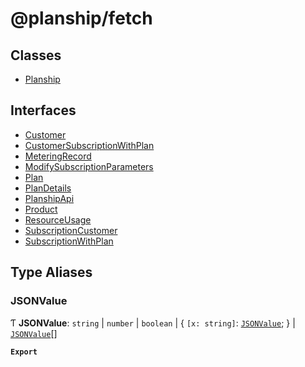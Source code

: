 # @planship/fetch

## Classes

- [Planship](classes/Planship.md)

## Interfaces

- [Customer](interfaces/Customer.md)
- [CustomerSubscriptionWithPlan](interfaces/CustomerSubscriptionWithPlan.md)
- [MeteringRecord](interfaces/MeteringRecord.md)
- [ModifySubscriptionParameters](interfaces/ModifySubscriptionParameters.md)
- [Plan](interfaces/Plan.md)
- [PlanDetails](interfaces/PlanDetails.md)
- [PlanshipApi](interfaces/PlanshipApi.md)
- [Product](interfaces/Product.md)
- [ResourceUsage](interfaces/ResourceUsage.md)
- [SubscriptionCustomer](interfaces/SubscriptionCustomer.md)
- [SubscriptionWithPlan](interfaces/SubscriptionWithPlan.md)

## Type Aliases

### JSONValue

Ƭ **JSONValue**: `string` \| `number` \| `boolean` \| { `[x: string]`: [`JSONValue`](modules.md#jsonvalue);  } \| [`JSONValue`](modules.md#jsonvalue)[]

**`Export`**
